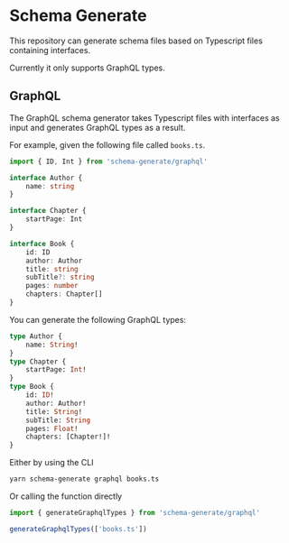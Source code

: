 # Schema Generate

This repository can generate schema files based on Typescript files containing interfaces.

Currently it only supports GraphQL types.

## GraphQL

The GraphQL schema generator takes Typescript files with interfaces as input and generates GraphQL types as a result.

For example, given the following file called `books.ts`.
```ts
import { ID, Int } from 'schema-generate/graphql'

interface Author {
    name: string
}

interface Chapter {
    startPage: Int
}

interface Book {
    id: ID
    author: Author
    title: string
    subTitle?: string
    pages: number
    chapters: Chapter[]
}
```

You can generate the following GraphQL types:

```graphql
type Author {
    name: String!
}
type Chapter {
    startPage: Int!
}
type Book {
    id: ID!
    author: Author!
    title: String!
    subTitle: String
    pages: Float!
    chapters: [Chapter!]!
}
```

Either by using the CLI

```bash
yarn schema-generate graphql books.ts

```

Or calling the function directly

```ts
import { generateGraphqlTypes } from 'schema-generate/graphql'

generateGraphqlTypes(['books.ts'])
```